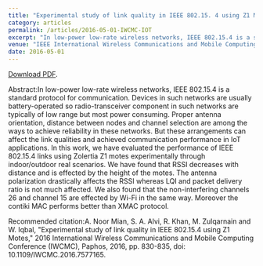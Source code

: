 ```yaml
---
title: "Experimental study of link quality in IEEE 802.15. 4 using Z1 Motes"
category: articles
permalink: /articles/2016-05-01-IWCMC-IOT
excerpt: "In low-power low-rate wireless networks, IEEE 802.15.4 is a standard protocol for communication. Devices in such networks are usually battery-operated so radio-transceiver component in such networks are typically of low range but most power consuming. Proper antenna orientation, distance between nodes and channel selection are among the ways to achieve reliability in these networks. But these arrangements can affect the link qualities and achieved communication performance in IoT applications. In this work, we have evaluated the performance of IEEE 802.15.4 links using Zolertia Z1 motes experimentally through indoor/outdoor real scenarios. We have found that RSSI decreases with distance and is effected by the height of the motes. The antenna polarization drastically affects the RSSI whereas LQI and packet delivery ratio is not much affected. We also found that the non-interfering channels 26 and channel 15 are effected by Wi-Fi in the same way. Moreover the contiki MAC performs better than XMAC protocol."
venue: "IEEE International Wireless Communications and Mobile Computing Conference (IWCMC)"
date: 2016-05-01
---
```


<a href="https://www.researchgate.net/profile/Waleed_Iqbal/publication/308811406_Experimental_study_of_link_quality_in_IEEE_802154_using_Z1_Motes/links/5bda57d0a6fdcc3a8db3e2be/Experimental-study-of-link-quality-in-IEEE-802154-using-Z1-Motes.pdf">Download PDF</a>.

Abstract:In low-power low-rate wireless networks, IEEE 802.15.4 is a standard protocol for communication. Devices in such networks are usually battery-operated so radio-transceiver component in such networks are typically of low range but most power consuming. Proper antenna orientation, distance between nodes and channel selection are among the ways to achieve reliability in these networks. But these arrangements can affect the link qualities and achieved communication performance in IoT applications. In this work, we have evaluated the performance of IEEE 802.15.4 links using Zolertia Z1 motes experimentally through indoor/outdoor real scenarios. We have found that RSSI decreases with distance and is effected by the height of the motes. The antenna polarization drastically affects the RSSI whereas LQI and packet delivery ratio is not much affected. We also found that the non-interfering channels 26 and channel 15 are effected by Wi-Fi in the same way. Moreover the contiki MAC performs better than XMAC protocol.


Recommended citation:A. Noor Mian, S. A. Alvi, R. Khan, M. Zulqarnain and W. Iqbal, "Experimental study of link quality in IEEE 802.15.4 using Z1 Motes," 2016 International Wireless Communications and Mobile Computing Conference (IWCMC), Paphos, 2016, pp. 830-835, doi: 10.1109/IWCMC.2016.7577165.